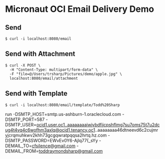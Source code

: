 # Micronaut OCI Email Delivery Demo

## Send

```shell
$ curl -i localhost:8080/email
```

## Send with Attachment

```shell
$ curl -X POST \
  -H "Content-Type: multipart/form-data" \
  -F "file=@/Users/trsharp/Pictures/demo/apple.jpg" \
  localhost:8080/email/attachment
```

## Send with Template

```shell
$ curl -i localhost:8080/email/template/Todd%20Sharp
```

run 
    -DSMTP_HOST=smtp.us-ashburn-1.oraclecloud.com 
    -DSMTP_PORT=587 
    -DSMTP_USER=ocid1.user.oc1..aaaaaaaaiwjvbdfijcpshflmg7su7oms75t7u2dcug4t4vq4c6wofhm3axlq@ocid1.tenancy.oc1..aaaaaaaa46dtneevd6c2cujmryjcrqmuhkwv2khh73gcgqwratpqqsa2hrtq.hz.com 
    -DSMTP_PASSWORD=EWvEv0Y6-Ajlq77{_sYy 
    -DEMAIL_TO=cfsilence@gmail.com 
    -DEMAIL_FROM=toddraymondsharp@gmail.com